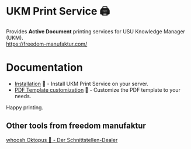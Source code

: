 UKM Print Service 🖨️
===
Provides **Active Document** printing services for USU Knowledge Manager (UKM).\
https://freedom-manufaktur.com/

# Documentation
- [Installation](<Documentation/UKM Print Service Installation Manual.md>) 🚀 - Install UKM Print Service on your server.
- [PDF Template customization](<Documentation/TODO.md>) 🎨 - Customize the PDF template to your needs.

Happy printing.

## Other tools from freedom manufaktur
[whoosh Oktopus 🐙 - Der Schnittstellen-Dealer](https://github.com/freedom-manufaktur/Oktopus)